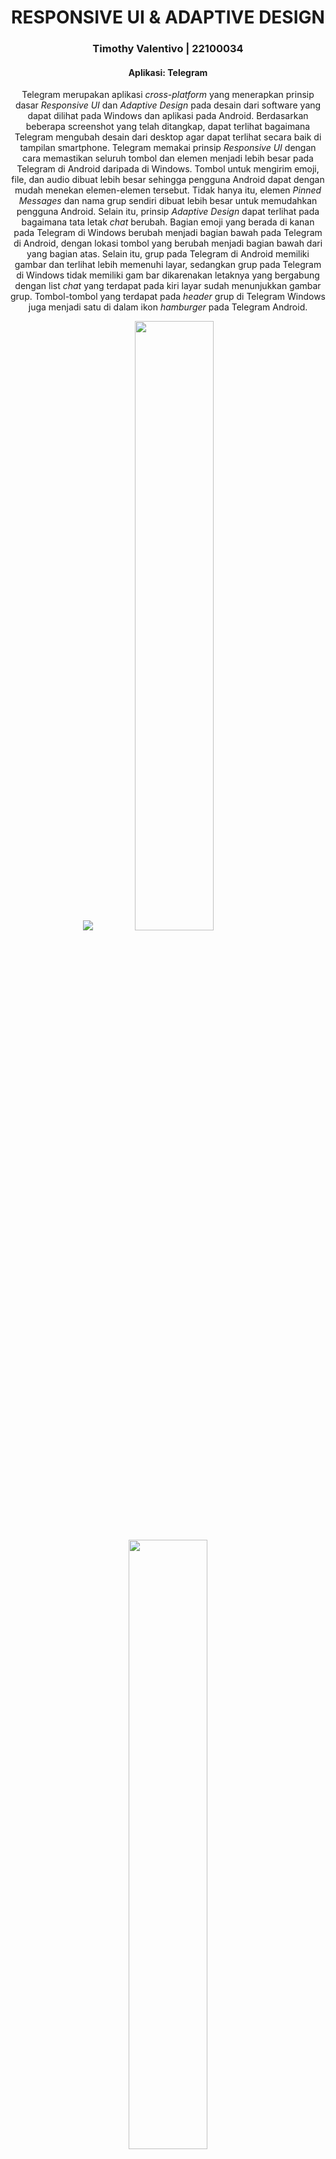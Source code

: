 <div align="center"> 
<h1>RESPONSIVE UI & ADAPTIVE DESIGN</h1>
<h3>Timothy Valentivo | 22100034</h3> 
<h4>Aplikasi: Telegram</h4>

Telegram merupakan aplikasi <i>cross-platform</i> yang menerapkan prinsip dasar <i>Responsive UI</i> dan <i>Adaptive Design</i> pada desain dari software yang dapat dilihat pada Windows dan aplikasi pada Android. Berdasarkan beberapa screenshot yang telah ditangkap, dapat terlihat bagaimana Telegram mengubah desain dari desktop agar dapat terlihat secara baik di tampilan smartphone. Telegram memakai prinsip <i>Responsive UI</I> dengan cara memastikan seluruh tombol dan elemen menjadi lebih besar pada Telegram di Android daripada di Windows. Tombol untuk mengirim emoji, file, dan audio dibuat lebih besar sehingga pengguna Android dapat dengan mudah menekan elemen-elemen tersebut. Tidak hanya itu, elemen <i>Pinned Messages</i> dan nama grup sendiri dibuat lebih besar untuk memudahkan pengguna Android. Selain itu, prinsip <i>Adaptive Design</i> dapat terlihat pada bagaimana tata letak <i>chat</i> berubah. Bagian emoji yang berada di kanan pada Telegram di Windows berubah menjadi bagian bawah pada Telegram di Android, dengan lokasi tombol yang berubah menjadi bagian bawah dari yang bagian atas. Selain itu, grup pada Telegram di Android memiliki gambar dan terlihat lebih memenuhi layar, sedangkan grup pada Telegram di Windows tidak memiliki gam bar dikarenakan letaknya yang bergabung dengan list <i>chat</i> yang terdapat pada kiri layar sudah menunjukkan gambar grup. Tombol-tombol yang terdapat pada <i>header</i> grup di Telegram Windows juga menjadi satu di dalam ikon <i>hamburger</i> pada Telegram Android. 

<img src="Telegram Windows 3.png">
<img src="Telegram HP.jpg" style="width:50%; height:50%">
<img src="Telegram HP 6.jpg" style="width:50%; height:50%">

<p style="color:gray"><i>Perbandingan antara Telegram pada Android dan Telegram pada Windows</i></h6>

--- 

Pemahaman akan <i> User Experience </i> juga penting dalam menjadikan aplikasi Telegram di Windows dan Android lebih terarah dan lebih optimal. Mari kita lihat beberapa gambar perbandingan di bawah ini.

<img src="Telegram HP 2.jpg" style="width:50%; height:50%">
<img src="Telegram Windows 4.png">

Perbandingan antara Telegram di Android dan Telegram di Windows sangat terlihat pada tata letaknya. Telegram di Android menggunakan tata letak yang lebih bagus dengan UX yang lebih nyaman dikarenakan layar Android masih memiliki tempat untuk keluar dari <i>navbar</i> namun penggunaan rasio layar dilakukan dengan sangat tepat sehingga pengguna dapat dengan mudah mengakses seluruh opsi yang diberikan. Namun, pada Telegram di Windows, rasio layar sangat timpang, yang mana pengguna lebih melihat layar kosong di bagian kanan dengan rasio yang lebih basar. Untuk memudahkan pengguna, rasio tersebut seharusnya lebih besar secara default dan opsi juga dibuat lebih besar agar user tidak perlu fokus ke sisi kiri layar untuk melihat keseluruhan opsi. Contoh lainnya adalah sebagai berikut.

<img src="Telegram HP 3.jpg" style="width:50%; height:50%">
<img src="Telegram Windows 5.png">

Telegram di Android langsung memasukkan keseluruhan tombol yang diperlukan oleh pengguna ketika membuka menu <i>profile</i>. Contohnya, tombol kamera untuk mengubah <i>profile picture</i> serta tombol <i>posts</i> dan <i>archived posts</i> yang terletak di bawah menu <i>profile</i> memudahkan pengguna untuk mengetahui kegunaan menu yang berada di bawah. Sedangkan Telegram di Windows tidak memiliki tombol kamera sebelum pengguna mengarahkan <i>cursor</i> ke arah <i>profile picture</i> pengguna dan akan muncul lambang kamera yang memenuhi sepertiga gambar <i>profile picture</i>.

<img src="Telegram Windows PFP.png">

Pengguna hanya dapat menekan tombol itu untuk mengubah <i>profile picture</i> pengguna. Apabila pengguna menekan gambar diluar gambar kamera, maka justru pengguna akan melihat gambar secara <i>fullscreen</i> ketimbang mengubah gambar <i>profile picture</i>. Pengguna harus menekan tombol kamera secara langsung untuk dapat mengubah gambar, itu pun pengguna akan diarahkan ke sebuah menu terlebih dahulu untuk mencari gambar sesuai lokasi yang diinginkan pengguna, yang membuat semua proses ini cukup merepotkan, dengan opsi <b><i>Set Public Photo</b></i> yang juga cukup membingungkan bagi pengguna yang tidak tahu fungsi itu apda Telegram.

<img src="Telegram Windows PFP Fullscreen.png">
<img src="Telegram Windows PFP Choose.png">

Dengan pemahaman <i>User Experience</i> yang lebih baik, Telegram di Android memberikan pengalaman yang lebih mengenakkan bagi pengguna ketimbang Telegram di Windows. Hal ini membuktikan bahwa <i>User Experience</i> sangat berpengaruh pada pembuatan <i>User Interface</i> yang terarah dan memudahkan pengguna untuk mengakses seluruh fitur yang dibutuhkan secara efektif dan efisien.

</div>
